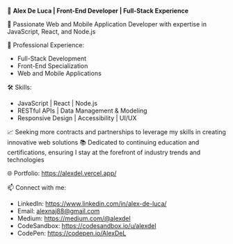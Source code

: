 👋 **Alex De Luca | Front-End Developer | Full-Stack Experience**

🚀 Passionate Web and Mobile Application Developer with expertise in JavaScript, React, and Node.js

💼 Professional Experience:
- Full-Stack Development
- Front-End Specialization
- Web and Mobile Applications

🛠️ Skills:
- JavaScript | React | Node.js
- RESTful APIs | Data Management & Modeling
- Responsive Design | Accessibility | UI/UX

📈 Seeking more contracts and partnerships to leverage my skills in creating innovative web solutions
📚 Dedicated to continuing education and certifications, ensuring I stay at the forefront of industry trends and technologies

🌐 Portfolio: https://alexdel.vercel.app/

📫 Connect with me:
- LinkedIn: https://www.linkedin.com/in/alex-de-luca/
- Email: alexnaj88@gmail.com
- Medium: https://medium.com/@alexdel
- CodeSandbox: https://codesandbox.io/u/alexdel
- CodePen: https://codepen.io/AlexDeL

<!---
AlexDeL8/AlexDeL8 is a ✨ special ✨ repository because its `README.md` (this file) appears on your GitHub profile.
You can click the Preview link to take a look at your changes.
--->
